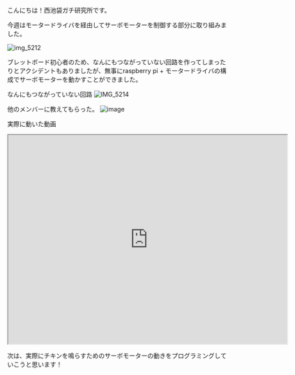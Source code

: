 こんにちは！西池袋ガチ研究所です。

今週はモータードライバを経由してサーボモーターを制御する部分に取り組みました。

![img_5212](https://github.com/user-attachments/assets/5446871f-99f9-4ff5-9572-8f86dd87bf63)

ブレットボード初心者のため、なんにもつながっていない回路を作ってしまったりとアクシデントもありましたが、無事にraspberry pi + モータードライバの構成でサーボモーターを動かすことができました。

なんにもつながっていない回路
![IMG_5214](https://github.com/user-attachments/assets/ca5d9a3e-7a2c-470e-a5a6-b6286e64855c)

他のメンバーに教えてもらった。
![image](https://github.com/user-attachments/assets/35029c48-8314-47e0-9d41-a71d33f2bac6)


実際に動いた動画
<iframe src="https://drive.google.com/file/d/1KKNz-do0UszJSMwNndyTR38z211kYZtk/preview" width="640" height="480" allow="autoplay"></iframe>

次は、実際にチキンを鳴らすためのサーボモーターの動きをプログラミングしていこうと思います！

